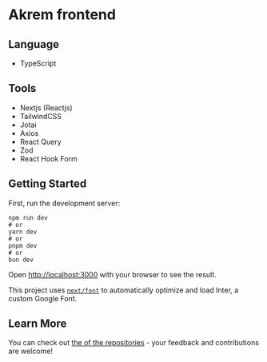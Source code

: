 # Akrem frontend

## Language
-  TypeScript

## Tools
-  Nextjs (Reactjs)
-  TailwindCSS
-  Jotai
-  Axios
-  React Query
-  Zod
-  React Hook Form

## Getting Started

First, run the development server:

```shell
npm run dev
# or
yarn dev
# or
pnpm dev
# or
bun dev
```

Open [http://localhost:3000](http://localhost:3000) with your browser to see the result.

This project uses [`next/font`](https://nextjs.org/docs/basic-features/font-optimization) to automatically optimize and load Inter, a custom Google Font.

## Learn More
You can check out [the of the repositories](https://github.com/Smart-Medicine-Donation-Platform) - your feedback and contributions are welcome!
